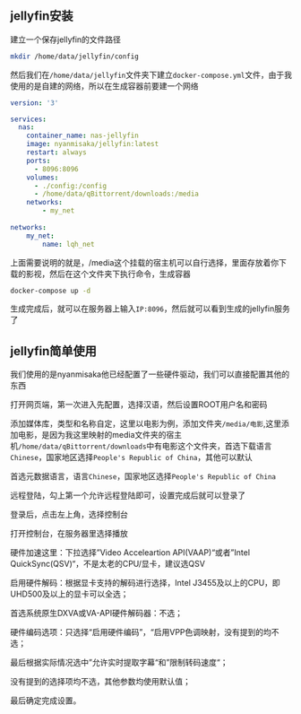 ## jellyfin安装

建立一个保存jellyfin的文件路径

```bash 
mkdir /home/data/jellyfin/config
```

然后我们在`/home/data/jellyfin`文件夹下建立`docker-compose.yml`文件，由于我使用的是自建的网络，所以在生成容器前要建一个网络

```yml
version: '3'

services:
  nas:
    container_name: nas-jellyfin
    image: nyanmisaka/jellyfin:latest
    restart: always
    ports:
      - 8096:8096
    volumes:
      - ./config:/config
      - /home/data/qBittorrent/downloads:/media
    networks:
        - my_net
        
networks:
    my_net:
        name: lqh_net
```

上面需要说明的就是，/media这个挂载的宿主机可以自行选择，里面存放着你下载的影视，然后在这个文件夹下执行命令，生成容器

```bash
docker-compose up -d
```

生成完成后，就可以在服务器上输入`IP:8096`，然后就可以看到生成的jellyfin服务了

## jellyfin简单使用

我们使用的是nyanmisaka他已经配置了一些硬件驱动，我们可以直接配置其他的东西

打开网页端，第一次进入先配置，选择汉语，然后设置ROOT用户名和密码

添加媒体库，类型和名称自定，这里以电影为例，添加文件夹`/media/电影`,这里添加电影，是因为我这里映射的media文件夹的宿主机`/home/data/qBittorrent/downloads`中有电影这个文件夹，首选下载语言`Chinese`，国家地区选择`People's Republic of China`，其他可以默认

首选元数据语言，语言`Chinese`，国家地区选择`People's Republic of China`

远程登陆，勾上第一个允许远程登陆即可，设置完成后就可以登录了

登录后，点击左上角，选择控制台

打开控制台，在服务器里选择播放

硬件加速这里：下拉选择”Video Acceleartion API(VAAP)“或者”Intel QuickSync(QSV)“，不是太老的CPU/显卡，建议选QSV

启用硬件解码：根据显卡支持的解码进行选择，Intel J3455及以上的CPU，即UHD500及以上的显卡可以全选；

首选系统原生DXVA或VA-API硬件解码器：不选；

硬件编码选项：只选择“启用硬件编码”，“启用VPP色调映射，没有提到的均不选；

最后根据实际情况选中”允许实时提取字幕“和”限制转码速度“；

没有提到的选择项均不选，其他参数均使用默认值；

最后确定完成设置。




